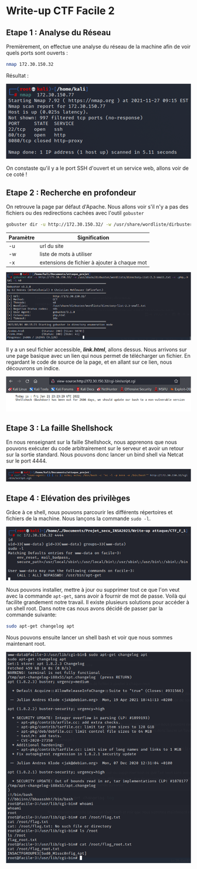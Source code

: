 # Write-up CTF Facile 2 

## Etape 1 :  Analyse du Réseau

Premièrement, on effectue une analyse du réseau de la machine afin de voir quels ports sont ouverts : 

```bash
nmap 172.30.150.32
```

Résultat :

![Resultat nmap](nmap.png)

On constaste qu'il y a le port SSH d'ouvert et un service web, allons voir de ce coté ! 

## Etape 2 :  Recherche en profondeur

On retrouve la page par défaut d'Apache. Nous allons voir s'il n'y a pas des fichiers ou des redirections cachées avec l'outil ` gobuster `

```bash
gobuster dir -u http://172.30.150.32/ -w /usr/share/wordliste/dirbuster/directory-list-2.3-medium.txt -x .php,.html -t 40
```

| Paramètre | Signification |
|------------|---------------|
| -u          |   url du site          |
| -w          |   liste de mots à utiliser             |
| -x          |  extensions de fichier à ajouter à chaque mot             |

![Resultat gobuster](gobuster.png)

Il y a un seul fichier accessible, ***link.html***, allons dessus.
Nous arrivons sur une page basique avec un lien qui nous permet de télécharger un fichier. En regardant le code de source de la page, et en allant sur ce lien, nous découvrons un indice. 


![Code source](indice.png)

## Etape 3 :  La faille Shellshock

En nous renseignant sur la faille Shellshock, nous apprenons que nous pouvons exécuter du code arbitrairement sur le serveur et avoir un retour sur la sortie standard. Nous pouvons donc lancer un bind shell via Netcat sur le port 4444. 

![Bind shell](bind_shell.png)

## Etape 4 :  Elévation des privilèges

Grâce à ce shell, nous pouvons parcourir les différents répertoires et fichiers de la machine. Nous lançons la commande `sudo -l`.

![Sudo](sudo.png)

Nous pouvons installer, mettre à jour ou supprimer tout ce que l'on veut avec la commande `apt-get`, sans avoir à fournir de mot de passe. Voilà qui facilite grandement notre travail. Il existe plusieurs solutions pour accéder à un shell root. Dans notre cas nous avons décidé de passer par la commande suivante:

```bash
sudo apt-get changelog apt
```
Nous pouvons ensuite lancer un shell bash et voir que nous sommes maintenant root. 

![Flag](flag.png)
